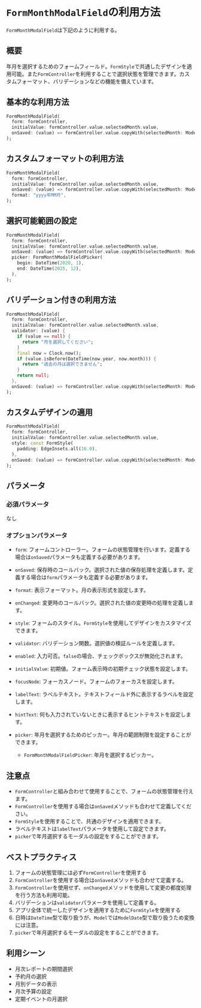 # `FormMonthModalField`の利用方法

`FormMonthModalField`は下記のように利用する。

## 概要

年月を選択するためのフォームフィールド。`FormStyle`で共通したデザインを適用可能。また`FormController`を利用することで選択状態を管理できます。カスタムフォーマット、バリデーションなどの機能を備えています。

## 基本的な利用方法

```dart
FormMonthModalField(
  form: formController,
  initialValue: formController.value.selectedMonth.value,
  onSaved: (value) => formController.value.copyWith(selectedMonth: ModelDate(value)),
);
```

## カスタムフォーマットの利用方法

```dart
FormMonthModalField(
  form: formController,
  initialValue: formController.value.selectedMonth.value,
  onSaved: (value) => formController.value.copyWith(selectedMonth: ModelDate(value)),
  format: "yyyy年MM月",
);
```

## 選択可能範囲の設定

```dart
FormMonthModalField(
  form: formController,
  initialValue: formController.value.selectedMonth.value,
  onSaved: (value) => formController.value.copyWith(selectedMonth: ModelDate(value)),
  picker: FormMonthModalFieldPicker(
    begin: DateTime(2020, 1),
    end: DateTime(2025, 12),
  ),
);
```

## バリデーション付きの利用方法

```dart
FormMonthModalField(
  form: formController,
  initialValue: formController.value.selectedMonth.value,
  validator: (value) {
    if (value == null) {
      return "月を選択してください";
    }
    final now = Clock.now();
    if (value.isBefore(DateTime(now.year, now.month))) {
      return "過去の月は選択できません";
    }
    return null;
  },
  onSaved: (value) => formController.value.copyWith(selectedMonth: ModelDate(value)),
);
```

## カスタムデザインの適用

```dart
FormMonthModalField(
  form: formController,
  initialValue: formController.value.selectedMonth.value,
  style: const FormStyle(
    padding: EdgeInsets.all(16.0),
  ),
  onSaved: (value) => formController.value.copyWith(selectedMonth: ModelDate(value)),
);
```

## パラメータ

### 必須パラメータ
なし

### オプションパラメータ
- `form`: フォームコントローラー。フォームの状態管理を行います。定義する場合は`onSaved`パラメータも定義する必要があります。
- `onSaved`: 保存時のコールバック。選択された値の保存処理を定義します。定義する場合は`form`パラメータも定義する必要があります。
- `format`: 表示フォーマット。月の表示形式を設定します。
- `onChanged`: 変更時のコールバック。選択された値の変更時の処理を定義します。
- `style`: フォームのスタイル。`FormStyle`を使用してデザインをカスタマイズできます。
- `validator`: バリデーション関数。選択値の検証ルールを定義します。
- `enabled`: 入力可否。`false`の場合、チェックボックスが無効化されます。
- `initialValue`: 初期値。フォーム表示時の初期チェック状態を設定します。
- `focusNode`: フォーカスノード。フォームのフォーカスを設定します。

- `labelText`: ラベルテキスト。テキストフィールド外に表示するラベルを設定します。
- `hintText`: 何も入力されていないときに表示するヒントテキストを設定します。
- `picker`: 年月を選択するためのピッカー。年月の範囲制限を設定することができます。
  - `FormMonthModalFieldPicker`: 年月を選択するピッカー。

## 注意点

- `FormController`と組み合わせて使用することで、フォームの状態管理を行えます。
- `FormController`を使用する場合は`onSaved`メソッドも合わせて定義してください。
- `FormStyle`を使用することで、共通のデザインを適用できます。
- ラベルテキストは`labelText`パラメータを使用して設定できます。
- `picker`で年月選択するモーダルの設定をすることができます。

## ベストプラクティス

1. フォームの状態管理には必ず`FormController`を使用する
2. `FormController`を使用する場合は`onSaved`メソッドも合わせて定義する。
3. `FormController`を使用せず、`onChanged`メソッドを使用して変更の都度処理を行う方法も利用可能。
4. バリデーションは`validator`パラメータを使用して定義する。
5. アプリ全体で統一したデザインを適用するために`FormStyle`を使用する
6. 日時は`DateTime`型で取り扱うが、`Model`では`ModelDate`型で取り扱うため変換には注意。
7. `picker`で年月選択するモーダルの設定をすることができます。

## 利用シーン

- 月次レポートの期間選択
- 予約月の選択
- 月別データの表示
- 月次予算の設定
- 定期イベントの月選択
